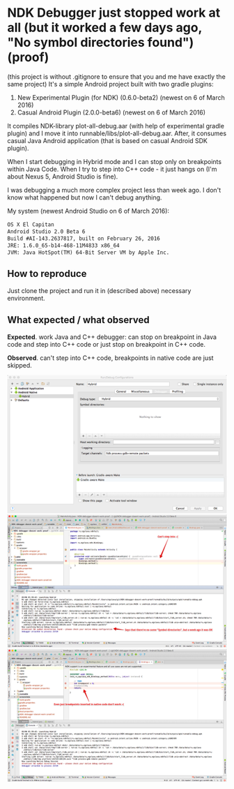 NDK Debugger just stopped work at all (but it worked a few days ago, "No symbol directories found") (proof)
=========
(this project is without .gitignore to ensure that you and me have exactly the same project)
It's a simple Android project built with two gradle plugins:

 1. New Experimental Plugin (for NDK) (0.6.0-beta2) (newest on 6 of March 2016)
 1. Casual Android Plugin (2.0.0-beta6) (newest on 6 of March 2016)
 
It compiles NDK-library plot-all-debug.aar (with help of experimental gradle plugin) and I move it into runnable/libs/plot-all-debug.aar. After, it consumes casual Java Android application (that is based on casual Android SDK plugin).

When I start debugging in Hybrid mode and I can stop only on breakpoints within Java Code. When I try to 
step into C++ code - it just hangs on (I'm about Nexus 5, Android Studio is fine).

I was debugging a much more complex project less than week ago. I don't know what happened but now I can't debug 
anything.

My system (newest Android Studio on 6 of March 2016):
 
    OS X El Capitan
    Android Studio 2.0 Beta 6
    Build #AI-143.2637817, built on February 26, 2016
    JRE: 1.6.0_65-b14-468-11M4833 x86_64
    JVM: Java HotSpot(TM) 64-Bit Server VM by Apple Inc.


## How to reproduce
Just clone the project and run it in (described above) necessary environment.

## What expected / what observed
**Expected**. work Java and C++ debugger: can stop on breakpoint in Java code and step into C++ code or just stop on 
breakpoint in C++ code.

**Observed**. can't step into C++ code, breakpoints in native code are just skipped.

<img src="screenshots/1.jpg"/>

<img src="screenshots/2.jpg"/>

<img src="screenshots/3.jpg"/>


